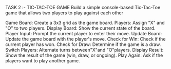 TASK 2 :- TIC-TAC-TOE GAME
Build a simple console-based Tic-Tac-Toe game that
allows two players to play against each other

Game Board: Create a 3x3 grid as the game board.
Players: Assign "X" and "O" to two players.
Display Board: Show the current state of the board.
Player Input: Prompt the current player to enter their move.
Update Board: Update the game board with the player's move.
Check for Win: Check if the current player has won.
Check for Draw: Determine if the game is a draw.
Switch Players: Alternate turns between"X"and "O"players.
Display Result: Show the result of the game (win, draw, or ongoing).
Play Again: Ask if the players want to play another game.

